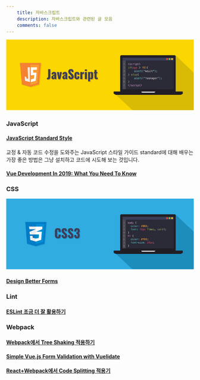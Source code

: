 ```yaml
---
    title: 자바스크립트
    description: 자바스크립트와 관련된 글 모음
    comments: false
---
```


![](/images/logo/javascript.png)

### JavaScript

#### [JavaScript Standard Style](https://standardjs.com/readme-kokr.html)  

교정 & 자동 코드 수정을 도와주는 JavaScript 스타일 가이드
standard에 대해 배우는 가장 좋은 방법은 그냥 설치하고 코드에 시도해 보는 것입니다.

#### [Vue Development In 2019: What You Need To Know](https://vuejsdevelopers.com/2018/12/04/vue-js-2019-knowledge-map)  

### CSS  

![](/images/logo/css.png)

#### [Design Better Forms](https://uxdesign.cc/design-better-forms-96fadca0f49c)  

### Lint

#### [ESLint 조금 더 잘 활용하기](https://tech.kakao.com/2019/12/05/make-better-use-of-eslint/)  

### Webpack

#### [Webpack에서 Tree Shaking 적용하기](https://medium.com/naver-fe-platform/webpack%EC%97%90%EC%84%9C-tree-shaking-%EC%A0%81%EC%9A%A9%ED%95%98%EA%B8%B0-1748e0e0c365)  

#### [Simple Vue.js Form Validation with Vuelidate](https://vuejsdevelopers.com/2018/08/27/vue-js-form-handling-vuelidate/)  

#### [React+Webpack에서 Code Splitting 적용기](https://www.whatap.io/ko/blog/44/)  